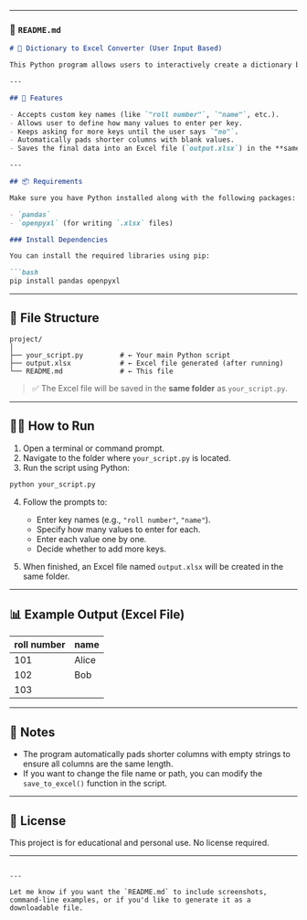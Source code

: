 
---

### 📄 `README.md`

````markdown
# 📝 Dictionary to Excel Converter (User Input Based)

This Python program allows users to interactively create a dictionary by entering custom keys and multiple values for each key, and then exports the data to an Excel file. The program saves the Excel file **in the same directory as the Python script**.

---

## 🚀 Features

- Accepts custom key names (like `"roll number"`, `"name"`, etc.).
- Allows user to define how many values to enter per key.
- Keeps asking for more keys until the user says `"no"`.
- Automatically pads shorter columns with blank values.
- Saves the final data into an Excel file (`output.xlsx`) in the **same folder as the script**.

---

## 📦 Requirements

Make sure you have Python installed along with the following packages:

- `pandas`
- `openpyxl` (for writing `.xlsx` files)

### Install Dependencies

You can install the required libraries using pip:

```bash
pip install pandas openpyxl
````

---

## 📁 File Structure

```
project/
│
├── your_script.py         # ← Your main Python script
├── output.xlsx            # ← Excel file generated (after running)
└── README.md              # ← This file
```

> ✅ The Excel file will be saved in the **same folder** as `your_script.py`.

---


## 🧑‍💻 How to Run

1. Open a terminal or command prompt.
2. Navigate to the folder where `your_script.py` is located.
3. Run the script using Python:

```bash
python your_script.py
```

4. Follow the prompts to:

   * Enter key names (e.g., `"roll number"`, `"name"`).
   * Specify how many values to enter for each.
   * Enter each value one by one.
   * Decide whether to add more keys.

5. When finished, an Excel file named `output.xlsx` will be created in the same folder.

---

## 📊 Example Output (Excel File)

| roll number | name  |
| ----------- | ----- |
| 101         | Alice |
| 102         | Bob   |
| 103         |       |

---

## 📌 Notes

* The program automatically pads shorter columns with empty strings to ensure all columns are the same length.
* If you want to change the file name or path, you can modify the `save_to_excel()` function in the script.

---

## 📃 License

This project is for educational and personal use. No license required.

---

```

---

Let me know if you want the `README.md` to include screenshots, command-line examples, or if you'd like to generate it as a downloadable file.
```

